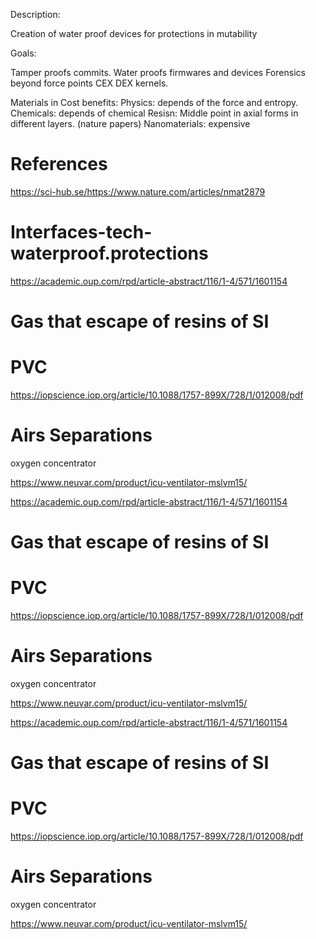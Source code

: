 

Description:

Creation of water proof devices for protections in mutability


Goals:

Tamper proofs commits.
Water proofs firmwares and devices
Forensics beyond force points CEX DEX kernels.


Materials in Cost benefits:
Physics: depends of the force and entropy.
Chemicals: depends of chemical
Resisn: Middle point in axial forms in different layers. (nature papers)
Nanomaterials: expensive



# References

https://sci-hub.se/https://www.nature.com/articles/nmat2879

# Interfaces-tech-waterproof.protections

https://academic.oup.com/rpd/article-abstract/116/1-4/571/1601154

# Gas that escape of resins of SI

# PVC

https://iopscience.iop.org/article/10.1088/1757-899X/728/1/012008/pdf


# Airs Separations

oxygen concentrator

https://www.neuvar.com/product/icu-ventilator-mslvm15/



https://academic.oup.com/rpd/article-abstract/116/1-4/571/1601154

# Gas that escape of resins of SI

# PVC

https://iopscience.iop.org/article/10.1088/1757-899X/728/1/012008/pdf


# Airs Separations

oxygen concentrator

https://www.neuvar.com/product/icu-ventilator-mslvm15/



https://academic.oup.com/rpd/article-abstract/116/1-4/571/1601154

# Gas that escape of resins of SI

# PVC

https://iopscience.iop.org/article/10.1088/1757-899X/728/1/012008/pdf


# Airs Separations

oxygen concentrator

https://www.neuvar.com/product/icu-ventilator-mslvm15/



